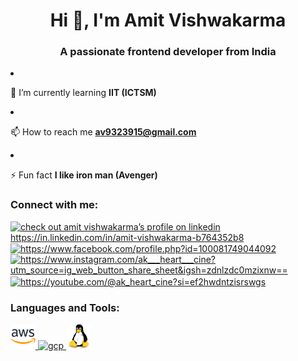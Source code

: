 <h1 align="center">Hi 👋, I'm Amit Vishwakarma</h1>
<h3 align="center">A passionate frontend developer from India</h3>
<Image="right" alt="coding" width="400" src="https://images.app.goo.gl/amoGQ7xCgK8F3D9F6"



- 🌱 I’m currently learning **IIT (ICTSM)**

- 📫 How to reach me **av9323915@gmail.com**

- ⚡ Fun fact **I like iron man (Avenger)**

<h3 align="left">Connect with me:</h3>
<p align="left">
<a href="https://linkedin.com/in/check out amit vishwakarma’s profile on linkedin https://in.linkedin.com/in/amit-vishwakarma-b764352b8" target="blank"><img align="center" src="https://raw.githubusercontent.com/rahuldkjain/github-profile-readme-generator/master/src/images/icons/Social/linked-in-alt.svg" alt="check out amit vishwakarma’s profile on linkedin https://in.linkedin.com/in/amit-vishwakarma-b764352b8" height="30" width="40" /></a>
<a href="https://fb.com/https://www.facebook.com/profile.php?id=100081749044092" target="blank"><img align="center" src="https://raw.githubusercontent.com/rahuldkjain/github-profile-readme-generator/master/src/images/icons/Social/facebook.svg" alt="https://www.facebook.com/profile.php?id=100081749044092" height="30" width="40" /></a>
<a href="https://instagram.com/https://www.instagram.com/ak___heart___cine?utm_source=ig_web_button_share_sheet&igsh=zdnlzdc0mzixnw==" target="blank"><img align="center" src="https://raw.githubusercontent.com/rahuldkjain/github-profile-readme-generator/master/src/images/icons/Social/instagram.svg" alt="https://www.instagram.com/ak___heart___cine?utm_source=ig_web_button_share_sheet&igsh=zdnlzdc0mzixnw==" height="30" width="40" /></a>
<a href="https://www.youtube.com/c/https://youtube.com/@ak_heart_cine?si=ef2hwdntzisrswgs" target="blank"><img align="center" src="https://raw.githubusercontent.com/rahuldkjain/github-profile-readme-generator/master/src/images/icons/Social/youtube.svg" alt="https://youtube.com/@ak_heart_cine?si=ef2hwdntzisrswgs" height="30" width="40" /></a>
</p>

<h3 align="left">Languages and Tools:</h3>
<p align="left"> <a href="https://aws.amazon.com" target="_blank" rel="noreferrer"> <img src="https://raw.githubusercontent.com/devicons/devicon/master/icons/amazonwebservices/amazonwebservices-original-wordmark.svg" alt="aws" width="40" height="40"/> </a> <a href="https://cloud.google.com" target="_blank" rel="noreferrer"> <img src="https://www.vectorlogo.zone/logos/google_cloud/google_cloud-icon.svg" alt="gcp" width="40" height="40"/> </a> <a href="https://www.linux.org/" target="_blank" rel="noreferrer"> <img src="https://raw.githubusercontent.com/devicons/devicon/master/icons/linux/linux-original.svg" alt="linux" width="40" height="40"/> </a> </p>
